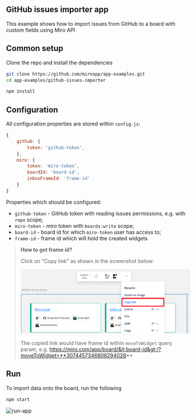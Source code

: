 ## GitHub issues importer app

This example shows how to import issues from GitHub to a board with custom fields using Miro API

## Common setup

Clone the repo and install the dependencies

```bash
git clone https://github.com/miroapp/app-examples.git
cd app-examples/github-issues-importer
```

```bash
npm install
```

## Configuration

All configuration properties are stored within `config.js`:
```javascript
{
    github: {
        token: 'github-token',
    },
    miro: {
        token: 'miro-token',
        boardId: 'board-id',
        inboxFrameId: 'frame-id'
    }
}
```

Properties which should be configured:
- `github-token` - GitHub token with reading issues permissions, e.g. with `repo` scope;
- `miro-token` - miro token with `boards:write` scope;
- `board-id` - board id for which `miro-token` user has access to;
- `frame-id` - frame id which will hold the created widgets

> **How to get frame id?**
> 
> Click on "Copy link" as shown in the screenshot below:
>
> <img src="tip-copy-link-to-widget.png" alt="copy-link-to-widget-screenshot" />
>
> The copied link would have frame id within `moveToWidget` query param, 
> e.g. https://miro.com/app/board/&lt;board-id&gt;/?moveToWidget=**3074457346806294028**

## Run

To import data onto the board, run the following

```bash
npm start
```

<img src="run-app.gif" alt="run-app" />
